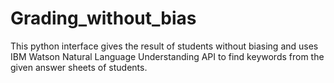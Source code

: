 # Grading_without_bias
This python interface gives the result of students without biasing and uses IBM Watson Natural Language Understanding API to find keywords from the given answer sheets of students.

